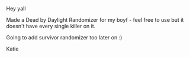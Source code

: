 Hey yall

Made a Dead by Daylight Randomizer for my boyf - feel free to use but it doesn't have every single killer on it.

Going to add survivor randomizer too later on :)

Katie
